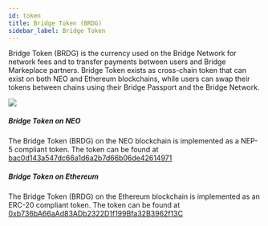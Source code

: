 ```yaml
---
id: token
title: Bridge Token (BRDG)
sidebar_label: Bridge Token
---
```

Bridge Token (BRDG) is the currency used on the Bridge Network for network fees and to transfer payments between users and Bridge Markeplace partners.  Bridge Token exists as cross-chain token that can exist on both NEO and Ethereum blockchains, while users can swap their tokens between chains using their Bridge Passport and the Bridge Network.

<img class='centered' src='/img/bridge-token.png'></img>



##### Bridge Token on NEO
The Bridge Token (BRDG) on the NEO blockchain is implemented as a NEP-5 compliant token.  The token can be found at <a href="https://neoscan.io/asset/bac0d143a547dc66a1d6a2b7d66b06de42614971">bac0d143a547dc66a1d6a2b7d66b06de42614971</a>

##### Bridge Token on Ethereum
The Bridge Token (BRDG) on the Ethereum blockchain is implemented as an ERC-20 compliant token.  The token can be found at <a href="https://etherscan.io/token/0xb736bA66aAd83ADb2322D1f199Bfa32B3962f13C">0xb736bA66aAd83ADb2322D1f199Bfa32B3962f13C</a>
